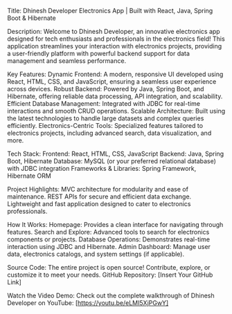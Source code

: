 Title: Dhinesh Developer Electronics App | Built with React, Java, Spring Boot & Hibernate

Description:
Welcome to Dhinesh Developer, an innovative electronics app designed for tech enthusiasts and professionals in the electronics field! This application streamlines your interaction with electronics projects, providing a user-friendly platform with powerful backend support for data management and seamless performance.

Key Features:
Dynamic Frontend: A modern, responsive UI developed using React, HTML, CSS, and JavaScript, ensuring a seamless user experience across devices.
Robust Backend: Powered by Java, Spring Boot, and Hibernate, offering reliable data processing, API integration, and scalability.
Efficient Database Management: Integrated with JDBC for real-time interactions and smooth CRUD operations.
Scalable Architecture: Built using the latest technologies to handle large datasets and complex queries efficiently.
Electronics-Centric Tools: Specialized features tailored to electronics projects, including advanced search, data visualization, and more.


Tech Stack:
Frontend: React, HTML, CSS, JavaScript
Backend: Java, Spring Boot, Hibernate
Database: MySQL (or your preferred relational database) with JDBC integration
Frameworks & Libraries: Spring Framework, Hibernate ORM


Project Highlights:
MVC architecture for modularity and ease of maintenance.
REST APIs for secure and efficient data exchange.
Lightweight and fast application designed to cater to electronics professionals.


How It Works:
Homepage: Provides a clean interface for navigating through features.
Search and Explore: Advanced tools to search for electronics components or projects.
Database Operations: Demonstrates real-time interaction using JDBC and Hibernate.
Admin Dashboard: Manage user data, electronics catalogs, and system settings (if applicable).

Source Code:
The entire project is open source! Contribute, explore, or customize it to meet your needs.
GitHub Repository: [Insert Your GitHub Link]

Watch the Video Demo:
Check out the complete walkthrough of Dhinesh Developer on YouTube: [https://youtu.be/eLMI5XjPGwY]
